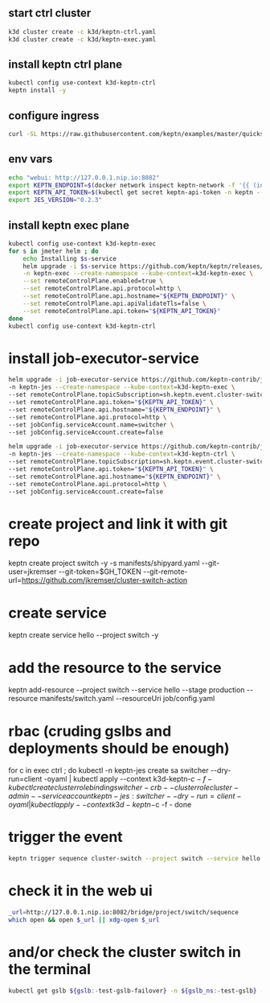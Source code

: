 ## start ctrl cluster

```bash
k3d cluster create -c k3d/keptn-ctrl.yaml
k3d cluster create -c k3d/keptn-exec.yaml
```
## install keptn ctrl plane

```bash
kubectl config use-context k3d-keptn-ctrl
keptn install -y
```

## configure ingress

```bash
curl -SL https://raw.githubusercontent.com/keptn/examples/master/quickstart/expose-keptn.sh | bash
```

## env vars

```bash
echo "webui: http://127.0.0.1.nip.io:8082"
export KEPTN_ENDPOINT=$(docker network inspect keptn-network -f '{{ (index .IPAM.Config 0).Gateway }}'):8082
export KEPTN_API_TOKEN=$(kubectl get secret keptn-api-token -n keptn --context=k3d-keptn-ctrl -ojsonpath={.data.keptn-api-token} | base64 --decode)
export JES_VERSION="0.2.3"
```

## install keptn exec plane

```bash
kubectl config use-context k3d-keptn-exec
for s in jmeter helm ; do
    echo Installing $s-service
    helm upgrade -i $s-service https://github.com/keptn/keptn/releases/download/0.16.0/$s-service-0.16.0.tgz \
    -n keptn-exec --create-namespace --kube-context=k3d-keptn-exec \
    --set remoteControlPlane.enabled=true \
    --set remoteControlPlane.api.protocol=http \
    --set remoteControlPlane.api.hostname="${KEPTN_ENDPOINT}" \
    --set remoteControlPlane.api.apiValidateTls=false \
    --set remoteControlPlane.api.token="${KEPTN_API_TOKEN}"
done
kubectl config use-context k3d-keptn-ctrl
```

# install job-executor-service
```bash
helm upgrade -i job-executor-service https://github.com/keptn-contrib/job-executor-service/releases/download/${JES_VERSION}/job-executor-service-${JES_VERSION}.tgz \
-n keptn-jes --create-namespace --kube-context=k3d-keptn-exec \
--set remoteControlPlane.topicSubscription=sh.keptn.event.cluster-switch.triggered \
--set remoteControlPlane.api.token="${KEPTN_API_TOKEN}" \
--set remoteControlPlane.api.hostname="${KEPTN_ENDPOINT}" \
--set remoteControlPlane.api.protocol=http \
--set jobConfig.serviceAccount.name=switcher \
--set jobConfig.serviceAccount.create=false

helm upgrade -i job-executor-service https://github.com/keptn-contrib/job-executor-service/releases/download/${JES_VERSION}/job-executor-service-${JES_VERSION}.tgz \
-n keptn-jes --create-namespace --kube-context=k3d-keptn-ctrl \
--set remoteControlPlane.topicSubscription=sh.keptn.event.cluster-switch.triggered \
--set remoteControlPlane.api.token="${KEPTN_API_TOKEN}" \
--set remoteControlPlane.api.hostname="${KEPTN_ENDPOINT}" \
--set remoteControlPlane.api.protocol=http \
--set jobConfig.serviceAccount.create=false
```

# create project and link it with git repo
keptn create project switch -y -s manifests/shipyard.yaml --git-user=jkremser --git-token=$GH_TOKEN --git-remote-url=https://github.com/jkremser/cluster-switch-action

# create service
keptn create service hello --project switch -y

# add the resource to the service
keptn add-resource --project switch --service hello --stage production --resource manifests/switch.yaml --resourceUri job/config.yaml


# rbac (cruding gslbs and deployments should be enough)
for c in exec ctrl ; do
    kubectl -n keptn-jes create sa switcher --dry-run=client -oyaml | kubectl apply --context k3d-keptn-$c -f -
    kubectl create clusterrolebinding switcher-crb --clusterrole cluster-admin --serviceaccount keptn-jes:switcher --dry-run=client -oyaml | kubectl apply --context k3d-keptn-$c -f -
done

# trigger the event
```bash
keptn trigger sequence cluster-switch --project switch --service hello --stage production
```

# check it in the web ui
```bash
_url=http://127.0.0.1.nip.io:8082/bridge/project/switch/sequence
which open && open $_url || xdg-open $_url
```

# and/or check the cluster switch in the terminal

```bash
kubectl get gslb ${gslb:-test-gslb-failover} -n ${gslb_ns:-test-gslb} -o=jsonpath='{.spec.strategy.primaryGeoTag}{"\n"}' -w
```